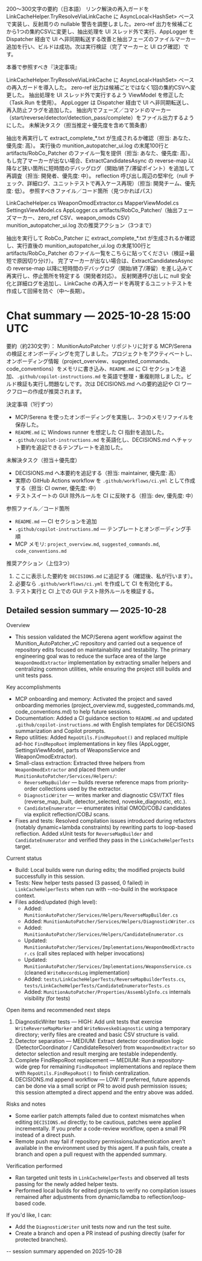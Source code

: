 200〜300文字の要約（日本語） リンク解決の再入ガードを LinkCacheHelper.TryResolveViaLinkCache に AsyncLocal<HashSet<string>> ベースで実装し、反射周りの nullable 警告を調整しました。zero-ref 出力を候補ごとから1つの集約CSVに変更し、抽出処理を UI スレッド外で実行、AppLogger を Dispatcher 経由で UI へ非同期転送する改善と抽出フェーズのファイルマーカー追加を行い、ビルドは成功。次は実行検証（完了マーカーと UI ログ確認）です。

本番で参照すべき『決定事項』

LinkCacheHelper.TryResolveViaLinkCache に AsyncLocal<HashSet<string>> ベースの再入ガードを導入した。
zero-ref 出力は候補ごとではなく1回の集約CSVへ変更した。
抽出処理を UI スレッド外で実行するよう ViewModel を修正した（Task.Run を使用）。
AppLogger は Dispatcher 経由で UI へ非同期転送し、再入防止フラグを追加した。
抽出内でフェーズ／コマンドのマーカー（start/reverse/detector/detection_pass/complete）をファイル出力するようにした。
未解決タスク（担当推定＋優先度を含めて箇条書）

抽出を再実行して extract_complete_*.txt が生成されるか確認（担当: あなた、優先度: 高）。
実行後の munition_autopatcher_ui.log の末尾100行と artifacts/RobCo_Patcher のファイル一覧を提供（担当: あなた、優先度: 高）。
もし完了マーカーが出ない場合、ExtractCandidatesAsync の reverse-map 以降など狭い箇所に短時間のデバッグログ（開始/終了/滞留ポイント）を追加して再調査（担当: 開発者、優先度: 中）。
reflection 呼び出し周辺の堅牢化（null チェック、詳細ログ、ユニットテストで再入ケース再現）（担当: 開発チーム、優先度: 低）。
参照すべきファイル／コード箇所（見つかればパス）

LinkCacheHelper.cs
WeaponOmodExtractor.cs
MapperViewModel.cs
SettingsViewModel.cs
AppLogger.cs
artifacts/RobCo_Patcher/（抽出フェーズマーカー、zero_ref CSV、weapon_omods CSV）
munition_autopatcher_ui.log
次の推奨アクション（3つまで）

抽出を実行して RobCo_Patcher に extract_complete_*.txt が生成されるか確認し、実行直後の munition_autopatcher_ui.log の末尾100行と artifacts/RobCo_Patcher のファイル一覧をこちらに貼ってください（検証→最短で原因切り分け）。
完了マーカーが出ない場合は、ExtractCandidatesAsync の reverse-map 以降に短時間のデバッグログ（開始/終了/滞留）を差し込みて再実行し、停止箇所を特定する（開発者対応）。
反射関連呼び出しに null 安全化と詳細ログを追加し、LinkCache の再入ガードを再現するユニットテストを作成して回帰を防ぐ（中〜長期）。

# Chat summary — 2025-10-28 15:00 UTC

要約（約230文字）：
MunitionAutoPatcher リポジトリに対する MCP/Serena の検証とオンボーディングを完了しました。プロジェクトをアクティベートし、オンボーディング情報（project_overview、suggested_commands、code_conventions）をメモリに書き込み、`README.md` に CI セクションを追加、`.github/copilot-instructions.md` を英語で整理・重複削除しました。ビルド検証も実行し問題なしです。次は DECISIONS.md への要約追記や CI ワークフローの作成が推奨されます。

決定事項（1行ずつ）
- MCP/Serena を使ったオンボーディングを実施し、3つのメモリファイルを保存した。
- `README.md` に Windows runner を想定した CI 指針を追加した。
- `.github/copilot-instructions.md` を英語化し、DECISIONS.md へチャット要約を追記できるテンプレートを追加した。

未解決タスク（担当＋優先度）
- DECISIONS.md へ本要約を追記する（担当: maintainer, 優先度: 高）
- 実際の GitHub Actions workflow を `.github/workflows/ci.yml` として作成する（担当: CI owner, 優先度: 中）
- テストスイートの GUI 除外ルールを CI に反映する（担当: dev, 優先度: 中）

参照ファイル／コード箇所
- `README.md` — CI セクションを追加
- `.github/copilot-instructions.md` — テンプレートとオンボーディング手順
- MCP メモリ: `project_overview.md`, `suggested_commands.md`, `code_conventions.md`

推奨アクション（上位3つ）
1. ここに表示した要約を `DECISIONS.md` に追記する（確認後、私が行います）。
2. 必要なら `.github/workflows/ci.yml` を作成して CI を有効化する。
3. テスト実行と CI 上での GUI テスト除外ルールを検証する。

## Detailed session summary — 2025-10-28

Overview
- This session validated the MCP/Serena agent workflow against the Munition_AutoPatcher_vC repository and carried out a sequence of repository edits focused on maintainability and testability. The primary engineering goal was to reduce the surface area of the large `WeaponOmodExtractor` implementation by extracting smaller helpers and centralizing common utilities, while ensuring the project still builds and unit tests pass.

Key accomplishments
- MCP onboarding and memory: Activated the project and saved onboarding memories (project_overview.md, suggested_commands.md, code_conventions.md) to help future sessions.
- Documentation: Added a CI guidance section to `README.md` and updated `.github/copilot-instructions.md` with English templates for DECISIONS summarization and Copilot prompts.
- Repo utilities: Added `RepoUtils.FindRepoRoot()` and replaced multiple ad-hoc `FindRepoRoot` implementations in key files (AppLogger, SettingsViewModel, parts of WeaponsService and WeaponOmodExtractor).
- Small-class extraction: Extracted three helpers from `WeaponOmodExtractor` and placed them under `MunitionAutoPatcher/Services/Helpers/`:
	- `ReverseMapBuilder` — builds reverse reference maps from priority-order collections used by the extractor.
	- `DiagnosticWriter` — writes marker and diagnostic CSV/TXT files (reverse_map_built, detector_selected, noveske_diagnostic, etc.).
	- `CandidateEnumerator` — enumerates initial OMOD/COBJ candidates via explicit reflection/COBJ scans.
- Fixes and tests: Resolved compilation issues introduced during refactors (notably dynamic+lambda constraints) by rewriting parts to loop-based reflection. Added xUnit tests for `ReverseMapBuilder` and `CandidateEnumerator` and verified they pass in the `LinkCacheHelperTests` target.

Current status
- Build: Local builds were run during edits; the modified projects build successfully in this session.
- Tests: New helper tests passed (3 passed, 0 failed) in `LinkCacheHelperTests` when run with --no-build in the workspace context.
- Files added/updated (high level):
	- Added: `MunitionAutoPatcher/Services/Helpers/ReverseMapBuilder.cs`
	- Added: `MunitionAutoPatcher/Services/Helpers/DiagnosticWriter.cs`
	- Added: `MunitionAutoPatcher/Services/Helpers/CandidateEnumerator.cs`
	- Updated: `MunitionAutoPatcher/Services/Implementations/WeaponOmodExtractor.cs` (call sites replaced with helper invocations)
	- Updated: `MunitionAutoPatcher/Services/Implementations/WeaponsService.cs` (cleaned `WriteRecordsLog` implementation)
	- Added: `tests/LinkCacheHelperTests/ReverseMapBuilderTests.cs`, `tests/LinkCacheHelperTests/CandidateEnumeratorTests.cs`
	- Added: `MunitionAutoPatcher/Properties/AssemblyInfo.cs` internals visibility (for tests)

Open items and recommended next steps
1) DiagnosticWriter tests — HIGH: Add unit tests that exercise `WriteReverseMapMarker` and `WriteNoveskeDiagnostic` using a temporary directory; verify files are created and basic CSV structure is valid.
2) Detector separation — MEDIUM: Extract detector coordination logic (DetectorCoordinator / CandidateResolver) from `WeaponOmodExtractor` so detector selection and result merging are testable independently.
3) Complete FindRepoRoot replacement — MEDIUM: Run a repository-wide grep for remaining `FindRepoRoot` implementations and replace them with `RepoUtils.FindRepoRoot()` to finish centralization.
4) DECISIONS.md append workflow — LOW: If preferred, future appends can be done via a small script or PR to avoid push permission issues; this session attempted a direct append and the entry above was added.

Risks and notes
- Some earlier patch attempts failed due to context mismatches when editing `DECISIONS.md` directly; to be cautious, patches were applied incrementally. If you prefer a code-review workflow, open a small PR instead of a direct push.
- Remote push may fail if repository permissions/authentication aren't available in the environment used by this agent. If a push fails, create a branch and open a pull request with the appended summary.

Verification performed
- Ran targeted unit tests in `LinkCacheHelperTests` and observed all tests passing for the newly added helper tests.
- Performed local builds for edited projects to verify no compilation issues remained after adjustments from dynamic/lamdba to reflection/loop-based code.

If you'd like, I can:
- Add the `DiagnosticWriter` unit tests now and run the test suite.
- Create a branch and open a PR instead of pushing directly (safer for protected branches).

-- session summary appended on 2025-10-28

